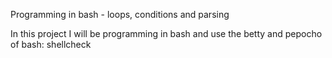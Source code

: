 Programming in bash - loops, conditions and parsing

In this project I will be programming in bash and use the betty and pepocho of bash: shellcheck
